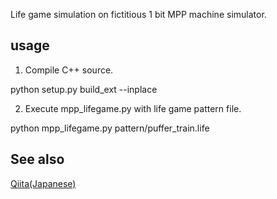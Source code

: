 Life game simulation on fictitious 1 bit MPP machine simulator.

## usage

1. Compile C++ source.

python setup.py build_ext --inplace

2. Execute mpp_lifegame.py with life game pattern file.

python mpp_lifegame.py pattern/puffer_train.life 

## See also

[Qiita(Japanese)](https://qiita.com/tadashi9e/items/0d696fea8364db29db6c)
